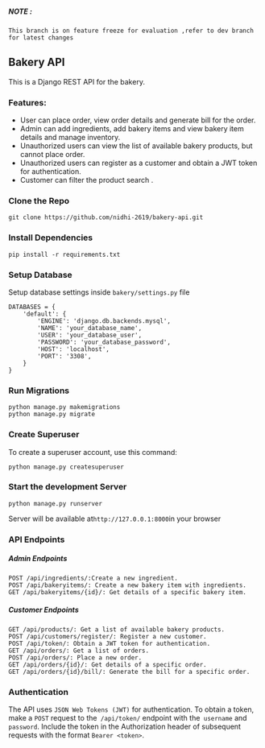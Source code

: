 ##### NOTE :
`This branch is on feature freeze for evaluation ,refer to dev branch for latest changes`

## Bakery API 
 This is a Django REST API for the bakery.

### Features:

- User can place order, view order details and generate bill for the order.
- Admin can add ingredients, add bakery items and view bakery item details and manage inventory.
- Unauthorized users can view the list of available bakery products, but cannot place order.
- Unauthorized users can register as a customer and obtain a JWT token for authentication.
- Customer can filter the product search .



### Clone the Repo
```
git clone https://github.com/nidhi-2619/bakery-api.git
```

### Install Dependencies
```
pip install -r requirements.txt
```

### Setup Database
Setup database settings inside `bakery/settings.py` file
```
DATABASES = {
    'default': {
        'ENGINE': 'django.db.backends.mysql',
        'NAME': 'your_database_name',
        'USER': 'your_database_user',
        'PASSWORD': 'your_database_password',
        'HOST': 'localhost',
        'PORT': '3308',
    }
}
```
### Run Migrations
```
python manage.py makemigrations
python manage.py migrate
```

### Create Superuser

To create a superuser account, use this command:

```
python manage.py createsuperuser
```

### Start the development Server

```
python manage.py runserver
```
Server will be available at` http://127.0.0.1:8000 `in your browser

### API Endpoints
##### Admin Endpoints
```
POST /api/ingredients/:Create a new ingredient.
POST /api/bakeryitems/: Create a new bakery item with ingredients.
GET /api/bakeryitems/{id}/: Get details of a specific bakery item.
```

##### Customer Endpoints

```
GET /api/products/: Get a list of available bakery products.
POST /api/customers/register/: Register a new customer.
POST /api/token/: Obtain a JWT token for authentication.
GET /api/orders/: Get a list of orders.
POST /api/orders/: Place a new order.
GET /api/orders/{id}/: Get details of a specific order.
GET /api/orders/{id}/bill/: Generate the bill for a specific order.
```

### Authentication
The API uses `JSON Web Tokens (JWT)` for authentication. To obtain a token, make a `POST` request to the` /api/token/` endpoint with the` username` and `password`. 
Include the token in the Authorization header of subsequent requests with the format `Bearer <token>`.
